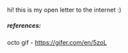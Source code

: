 hi! this is my open letter to the internet :)

##### references:
octo gif - https://gifer.com/en/5zoL
